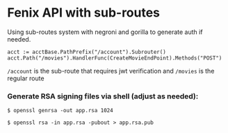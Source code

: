# Fenix API with sub-routes

Using sub-routes system with negroni and gorilla to generate auth if needed.

```
acct := acctBase.PathPrefix("/account").Subrouter()
acct.Path("/movies").HandlerFunc(CreateMovieEndPoint).Methods("POST")
```

```/account``` is the sub-route that requires jwt verification and ```/movies``` is the regular route

###  Generate RSA signing files via shell (adjust as needed):

```
$ openssl genrsa -out app.rsa 1024

$ openssl rsa -in app.rsa -pubout > app.rsa.pub
```